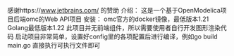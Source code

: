 感谢https://www.jetbrains.com/ 的赞助
介绍：
  这是一个基于OpenModelica项目后端omc的Web API项目
安装：
  omc官方的docker镜像，最低版本1.21
  Golang最低版本1.22
  此项目并无前端组件，所以需要使用者自行开发图形渲染代码
  启动项目非常简单，设置好config里的各项配置后进行编译，例如go build main.go
  直接执行可执行文件即可
  
